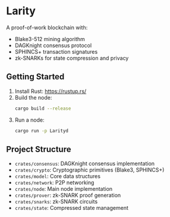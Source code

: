 # Larity

A proof-of-work blockchain with:
- Blake3-512 mining algorithm
- DAGKnight consensus protocol
- SPHINCS+ transaction signatures
- zk-SNARKs for state compression and privacy

## Getting Started

1. Install Rust: https://rustup.rs/
2. Build the node:
   ```sh
   cargo build --release
   ```
3. Run a node:
   ```sh
   cargo run -p Larityd
   ```

## Project Structure

- `crates/consensus`: DAGKnight consensus implementation
- `crates/crypto`: Cryptographic primitives (Blake3, SPHINCS+)
- `crates/model`: Core data structures
- `crates/network`: P2P networking
- `crates/node`: Main node implementation
- `crates/prover`: zk-SNARK proof generation
- `crates/snarks`: zk-SNARK circuits
- `crates/state`: Compressed state management
